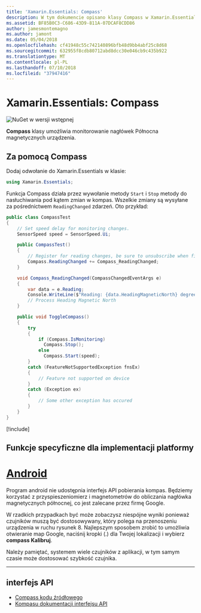 ```yaml
---
title: 'Xamarin.Essentials: Compass'
description: W tym dokumencie opisano klasy Compass w Xamarin.Essentials, który umożliwia monitorowanie nagłówek Północna magnetycznych urządzenia.
ms.assetid: BF85B0C3-C686-43D9-811A-07DCAF8CDD86
author: jamesmontemagno
ms.author: jamont
ms.date: 05/04/2018
ms.openlocfilehash: cf41948c55c742140896bfb48d9bb4abf25c8d68
ms.sourcegitcommit: 632955f8cdb80712abd8dcc30e046cb9c435b922
ms.translationtype: MT
ms.contentlocale: pl-PL
ms.lasthandoff: 07/10/2018
ms.locfileid: "37947416"
---
```

# <a name="xamarinessentials-compass"></a>Xamarin.Essentials: Compass

![NuGet w wersji wstępnej](~/media/shared/pre-release.png)

**Compass** klasy umożliwia monitorowanie nagłówek Północna magnetycznych urządzenia.

## <a name="using-compass"></a>Za pomocą Compass

Dodaj odwołanie do Xamarin.Essentials w klasie:

```csharp
using Xamarin.Essentials;
```

Funkcja Compass działa przez wywołanie metody `Start` i `Stop` metody do nasłuchiwania pod kątem zmian w kompas. Wszelkie zmiany są wysyłane za pośrednictwem `ReadingChanged` zdarzeń. Oto przykład:

```csharp
public class CompassTest
{
    // Set speed delay for monitoring changes.
    SensorSpeed speed = SensorSpeed.Ui;

    public CompassTest()
    {
        // Register for reading changes, be sure to unsubscribe when finished
        Compass.ReadingChanged += Compass_ReadingChanged;
    }

    void Compass_ReadingChanged(CompassChangedEventArgs e)
    {
        var data = e.Reading;
        Console.WriteLine($"Reading: {data.HeadingMagneticNorth} degrees");
        // Process Heading Magnetic North
    }

    public void ToggleCompass()
    {
        try
        {
            if (Compass.IsMonitoring)
              Compass.Stop();
            else
              Compass.Start(speed);
        }
        catch (FeatureNotSupportedException fnsEx)
        {
            // Feature not supported on device
        }
        catch (Exception ex)
        {
            // Some other exception has occured
        }
    }
}
```

[!include[](~/essentials/includes/sensor-speed.md)]

## <a name="platform-implementation-specifics"></a>Funkcje specyficzne dla implementacji platformy

# <a name="androidtabandroid"></a>[Android](#tab/android)

Program android nie udostępnia interfejs API pobierania kompas. Będziemy korzystać z przyspieszeniomierz i magnetometrów do obliczania nagłówka magnetycznych północnej, co jest zalecane przez firmę Google. 

W rzadkich przypadkach być może zobaczysz niespójne wyniki ponieważ czujników muszą być dostosowywany, który polega na przenoszeniu urządzenia w ruchu rysunek 8. Najlepszym sposobem zrobić to umożliwia otwieranie map Google, naciśnij kropki (.) dla Twojej lokalizacji i wybierz **compass Kalibruj**.

Należy pamiętać, systemem wiele czujników z aplikacji, w tym samym czasie może dostosować szybkość czujnika.

--------------

## <a name="api"></a>interfejs API

- [Compass kodu źródłowego](https://github.com/xamarin/Essentials/tree/master/Xamarin.Essentials/Compass)
- [Kompasu dokumentacji interfejsu API](xref:Xamarin.Essentials.Compass)
